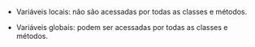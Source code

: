 - Variáveis locais: não são acessadas por todas as classes e métodos.

- Variáveis globais: podem ser acessadas por todas as classes e métodos. 
